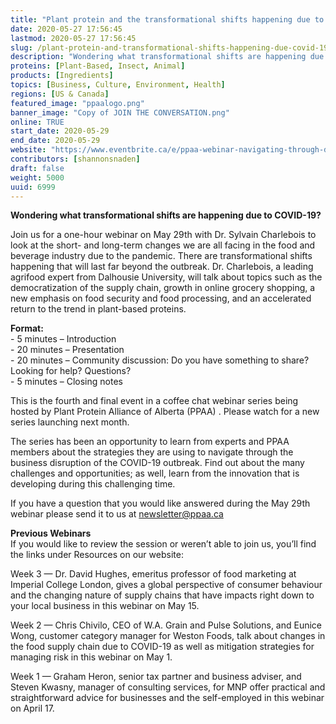 ```yaml
---
title: "Plant protein and the transformational shifts happening due to COVID-19"
date: 2020-05-27 17:56:45
lastmod: 2020-05-27 17:56:45
slug: /plant-protein-and-transformational-shifts-happening-due-covid-19
description: "Wondering what transformational shifts are happening due to COVID-19?"
proteins: [Plant-Based, Insect, Animal]
products: [Ingredients]
topics: [Business, Culture, Environment, Health]
regions: [US & Canada]
featured_image: "ppaalogo.png"
banner_image: "Copy of JOIN THE CONVERSATION.png"
online: TRUE
start_date: 2020-05-29
end_date: 2020-05-29
website: "https://www.eventbrite.ca/e/ppaa-webinar-navigating-through-disruption-registration-102241398776"
contributors: [shannonsnaden]
draft: false
weight: 5000
uuid: 6999
---
```

<p><strong>Wondering what transformational shifts are happening due to COVID-19?</strong></p>
<p>Join us for a one-hour webinar on May 29th with Dr. Sylvain Charlebois to look at the short- and long-term changes we are all facing in the food and beverage industry due to the pandemic. There are transformational shifts happening that will last far beyond the outbreak. Dr. Charlebois, a leading agrifood expert from Dalhousie University, will talk about topics such as the democratization of the supply chain, growth in online grocery shopping, a new emphasis on food security and food processing, and an accelerated return to the trend in plant-based proteins.</p>
<p><strong>Format:</strong><br />
- 5 minutes – Introduction<br />
- 20 minutes – Presentation<br />
- 20 minutes – Community discussion: Do you have something to share? Looking for help? Questions?<br />
- 5 minutes – Closing notes</p>
<p>This is the fourth and final event in a coffee chat webinar series being hosted by Plant Protein Alliance of Alberta (PPAA) . Please watch for a new series launching next month.</p>
<p>The series has been an opportunity to learn from experts and PPAA members about the strategies they are using to navigate through the business disruption of the COVID-19 outbreak. Find out about the many challenges and opportunities; as well, learn from the innovation that is developing during this challenging time.</p>
<p>If you have a question that you would like answered during the May 29th webinar please send it to us at <a href="mailto:newsletter@ppaa.ca">newsletter@ppaa.ca</a></p>
<p><strong>Previous Webinars</strong><br />
If you would like to review the session or weren’t able to join us, you’ll find the links under Resources on our website:</p>
<p>Week 3 — Dr. David Hughes, emeritus professor of food marketing at Imperial College London, gives a global perspective of consumer behaviour and the changing nature of supply chains that have impacts right down to your local business in this webinar on May 15.</p>
<p>Week 2 — Chris Chivilo, CEO of W.A. Grain and Pulse Solutions, and Eunice Wong, customer category manager for Weston Foods, talk about changes in the food supply chain due to COVID-19 as well as mitigation strategies for managing risk in this webinar on May 1.</p>
<p>Week 1 — Graham Heron, senior tax partner and business adviser, and Steven Kwasny, manager of consulting services, for MNP offer practical and straightforward advice for businesses and the self-employed in this webinar on April 17.</p>

